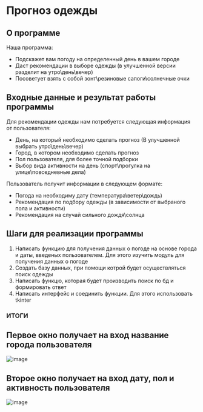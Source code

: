 # Прогноз одежды
## О программе ##

Наша программа:
* Подскажет вам погоду на определенный день в вашем городе
* Даст рекомендации в выборе одежды (в улучшенной версии разделит на утро\день\вечер)
* Посоветует взять с собой зонт\резиновые сапоги\солнечные очки

## Входные данные и результат работы программы ##

Для рекомендации одежды нам потребуется следующая информация от пользователя:
* День, на который необходимо сделать прогноз (В улучшенной выбрать утро\день\вечер)
* Город, в котором необходимо сделать прогноз
* Пол пользователя, для более точной подборки
* Выбор вида активности на день (спорт\прогулка на улице\повседневные дела)

Пользователь получит информации в следующем формате:
* Погода на необходиму дату (температура\ветер\дождь)
* Рекомендация по подбору одежды (в зависимости от выбраного пола и активности)
* Рекомендация на случай сильного дождя\солнца

## Шаги для реализации программы ##
1. Написать функцию для получения данных о погоде на основе города и даты, введеных пользователем. Для этого изучить модуль для получения данных о погоде
2. Создать базу данных, при помощи котрой будет осуществляться поиск одежды
3. Написать функцю, которая будет производить поиск по бд и формировать ответ
4. Написать интерфейс и соединить функции. Для этого использовать tkinter

### ИТОГИ ### 

## Первое окно получает на вход название города пользователя  ##
![image](https://user-images.githubusercontent.com/99788525/211534176-2150bc78-b61a-49f2-936b-75075d23bb4a.png)

## Второe окно получает на вход дату, пол и активность пользователя ##
![image](https://user-images.githubusercontent.com/99788525/211537620-cc244577-b367-4b82-bc8c-e20ee1086e9a.png)

